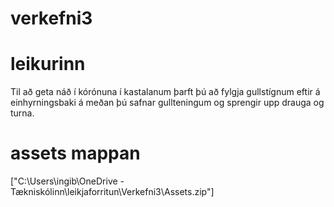# verkefni3
# leikurinn
Til að geta náð í kórónuna í kastalanum þarft þú að fylgja gullstígnum eftir á einhyrningsbaki á meðan þú safnar gullteningum og sprengir upp drauga og turna.
# assets mappan
["C:\Users\ingib\OneDrive - Tækniskólinn\leikjaforritun\Verkefni3\Assets.zip"]
